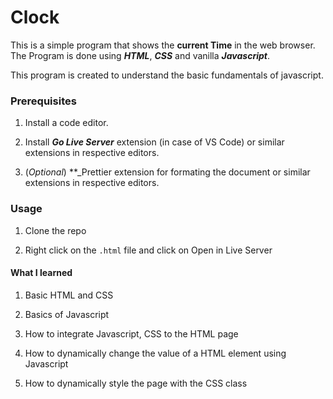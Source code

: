 # Clock

This is a simple program that shows the **current Time** in the web browser. The Program is done using ***HTML***, ***CSS*** and vanilla ***Javascript***.

This program is created to understand the basic fundamentals of javascript.

### Prerequisites
1. Install a code editor.

2. Install **_Go Live Server_** extension (in case of VS Code) or similar extensions in respective editors.

3. (_Optional_) **_Prettier extension for formating the document or similar extensions in respective editors.

### Usage

1. Clone the repo

2. Right click on the `.html` file and click on Open in Live Server


#### What I learned

1. Basic HTML and CSS

2. Basics of Javascript

3. How to integrate Javascript, CSS to the HTML page

4. How to dynamically change the value of a HTML element using Javascript

5. How to dynamically style the page with the CSS class

